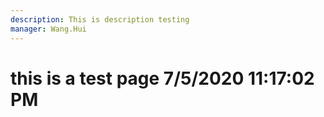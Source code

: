 ```yaml
---
description: This is description testing
manager: Wang.Hui
---
```

# this is a test page 7/5/2020 11:17:02 PM